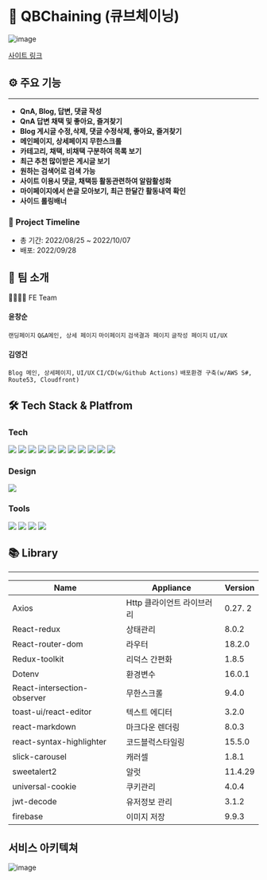 # 🎉 QBChaining (큐브체이닝)
![image](https://user-images.githubusercontent.com/92949174/193185370-5f76fd74-9dc0-479e-a99c-e86f8a9ec53f.png)


[사이트 링크](http://qb-chaning.s3-website.ap-northeast-2.amazonaws.com)

## ⚙ 주요 기능
***
* **QnA, Blog, 답변, 댓글 작성**
* **QnA 답변 채택 및 좋아요, 즐겨찾기**
* **Blog 게시글 수정,삭제, 댓글 수정삭제, 좋아요, 즐겨찾기**
* **메인페이지, 상세페이지 무한스크롤**
* **카테고리, 채택, 비채택 구분하여 목록 보기**
* **최근 추천 많이받은 게시글 보기**
* **원하는 검색어로 검색 가능**
* **사이트 이용시 댓글, 채택등 활동관련하여 알람활성화**
* **마이페이지에서 쓴글 모아보기, 최근 한달간 활동내역 확인**
* **사이드 롤링배너**


 ### 📆 Project Timeline
* 총 기간: 2022/08/25 ~ 2022/10/07
* 배포: 2022/09/28




## 🙌 팀 소개

👨‍💻👩‍💻 FE Team

#### 윤창순

```랜딩페이지``` ```Q&A메인, 상세 페이지``` ```마이페이지```
```검색결과 페이지``` ```글작성 페이지``` ```UI/UX``` 

#### 김영건

```Blog 메인, 상세페이지,``` ```UI/UX```
```CI/CD(w/Github Actions)``` ```배포환경 구축(w/AWS S#, Route53, Cloudfront)```


  
## 🛠 Tech Stack & Platfrom

### Tech

<div align=left> 
    <img src="https://img.shields.io/badge/react-61DAFB?style=for-the-badge&logo=react&logoColor=black"> 
    <img src="https://img.shields.io/badge/redux-764ABC?style=for-the-badge&logo=redux&logoColor=white"> 
  <img src="https://img.shields.io/badge/html5-E34F26?style=for-the-badge&logo=html5&logoColor=white"> 
  <img src="https://img.shields.io/badge/css-1572B6?style=for-the-badge&logo=css3&logoColor=white"> 
  <img src="https://img.shields.io/badge/javascript-F7DF1E?style=for-the-badge&logo=javascript&logoColor=black"> 
  <img src="https://img.shields.io/badge/firebase-FFCA28?style=for-the-badge&logo=firebase&logoColor=white">
  <img src="https://img.shields.io/badge/styled-components-DB7093?style=for-the-badge&logo=styled-components&logoColor=white">
    <img src="https://img.shields.io/badge/amazonaws-232F3E?style=for-the-badge&logo=amazonaws&logoColor=white"> 
  <img src="https://img.shields.io/badge/amazons3-569A31?style=for-the-badge&logo=amazons3&logoColor=white"> 
  <img src="https://img.shields.io/badge/github-181717?style=for-the-badge&logo=github&logoColor=white">
  <img src="https://img.shields.io/badge/git-F05032?style=for-the-badge&logo=git&logoColor=white">
</div>

### Design

<div align=left> 
  <img src="https://img.shields.io/badge/figma-F24E1E?style=for-the-badge&logo=figma&logoColor=white">
</div>

### Tools

<div align=left> 
  <img src="https://img.shields.io/badge/visualstudiocode-007ACC?style=for-the-badge&logo=visualstudiocode&logoColor=white">
  <img src="https://img.shields.io/badge/slack-4A154B?style=for-the-badge&logo=slack&logoColor=white">
  <img src="https://img.shields.io/badge/git-F05032?style=for-the-badge&logo=git&logoColor=white">
  <img src="https://img.shields.io/badge/github-181717?style=for-the-badge&logo=github&logoColor=white">
</div>


## 📚 Library
***

| Name | Appliance | Version |
| --- | --- | --- |
|Axios  |Http 클라이언트 라이브러리  | 0.27. 2|
| React-redux | 상태관리 | 8.0.2 |
| React-router-dom | 라우터 | 18.2.0 |
| Redux-toolkit | 리덕스 간편화 | 1.8.5 |
|Dotenv  |환경변수  | 16.0.1 |
|React-intersection-observer  | 무한스크롤 | 9.4.0 |
|toast-ui/react-editor  | 텍스트 에디터 |3.2.0  |
|react-markdown  | 마크다운 렌더링 | 8.0.3 |
|react-syntax-highlighter  | 코드블럭스타일링  | 15.5.0 |
|  slick-carousel|  캐러셀| 1.8.1 |
|sweetalert2  | 알럿  | 11.4.29 |
| universal-cookie | 쿠키관리 | 4.0.4 |
| jwt-decode |유저정보 관리  |3.1.2  |
| firebase |이미지 저장  |9.9.3  |


## 서비스 아키텍쳐
![image](https://user-images.githubusercontent.com/92949174/190838795-f642f2b5-3670-499a-b8d8-577e57c013f6.png)
